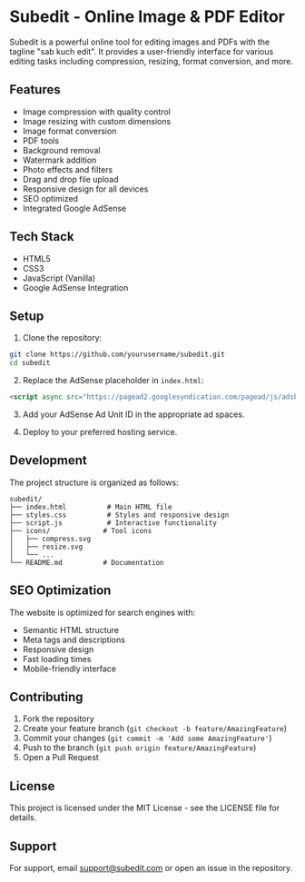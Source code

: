 # Subedit - Online Image & PDF Editor

Subedit is a powerful online tool for editing images and PDFs with the tagline "sab kuch edit". It provides a user-friendly interface for various editing tasks including compression, resizing, format conversion, and more.

## Features

- Image compression with quality control
- Image resizing with custom dimensions
- Image format conversion
- PDF tools
- Background removal
- Watermark addition
- Photo effects and filters
- Drag and drop file upload
- Responsive design for all devices
- SEO optimized
- Integrated Google AdSense

## Tech Stack

- HTML5
- CSS3
- JavaScript (Vanilla)
- Google AdSense Integration

## Setup

1. Clone the repository:
```bash
git clone https://github.com/yourusername/subedit.git
cd subedit
```

2. Replace the AdSense placeholder in `index.html`:
```html
<script async src="https://pagead2.googlesyndication.com/pagead/js/adsbygoogle.js?client=YOUR-ADSENSE-ID" crossorigin="anonymous"></script>
```

3. Add your AdSense Ad Unit ID in the appropriate ad spaces.

4. Deploy to your preferred hosting service.

## Development

The project structure is organized as follows:

```
subedit/
├── index.html          # Main HTML file
├── styles.css          # Styles and responsive design
├── script.js           # Interactive functionality
├── icons/             # Tool icons
│   ├── compress.svg
│   ├── resize.svg
│   └── ...
└── README.md          # Documentation
```

## SEO Optimization

The website is optimized for search engines with:
- Semantic HTML structure
- Meta tags and descriptions
- Responsive design
- Fast loading times
- Mobile-friendly interface

## Contributing

1. Fork the repository
2. Create your feature branch (`git checkout -b feature/AmazingFeature`)
3. Commit your changes (`git commit -m 'Add some AmazingFeature'`)
4. Push to the branch (`git push origin feature/AmazingFeature`)
5. Open a Pull Request

## License

This project is licensed under the MIT License - see the LICENSE file for details.

## Support

For support, email support@subedit.com or open an issue in the repository. 